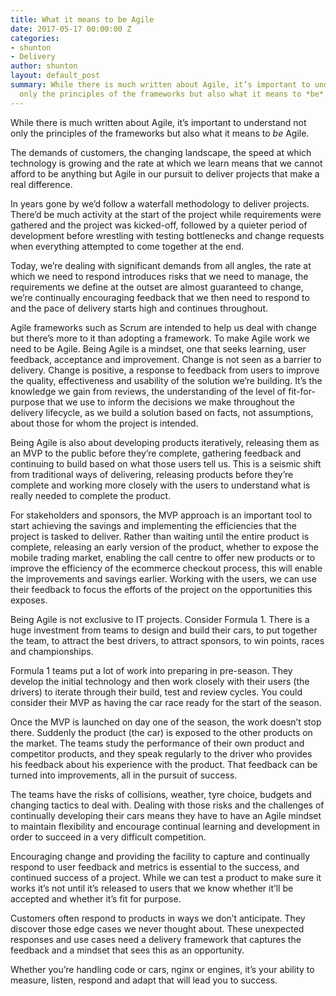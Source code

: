 ```yaml
---
title: What it means to be Agile
date: 2017-05-17 00:00:00 Z
categories:
- shunton
- Delivery
author: shunton
layout: default_post
summary: While there is much written about Agile, it’s important to understand not
  only the principles of the frameworks but also what it means to *be* Agile.
---
```


While there is much written about Agile, it’s important to understand not only the principles of the frameworks but also what it means to *be* Agile.

The demands of customers, the changing landscape, the speed at which technology is growing and the rate at which we learn means that we cannot afford to be anything but Agile in our pursuit to deliver projects that make a real difference.

In years gone by we’d follow a waterfall methodology to deliver projects. There’d be much activity at the start of the project while requirements were gathered and the project was kicked-off, followed by a quieter period of development before wrestling with testing bottlenecks and change requests when everything attempted to come together at the end.

Today, we’re dealing with significant demands from all angles, the rate at which we need to respond introduces risks that we need to manage, the requirements we define at the outset are almost guaranteed to change, we’re continually encouraging feedback that we then need to respond to and the pace of delivery starts high and continues throughout.

Agile frameworks such as Scrum are intended to help us deal with change but there’s more to it than adopting a framework. To make Agile work we need to be Agile. Being Agile is a mindset, one that seeks learning, user feedback, acceptance and improvement. Change is not seen as a barrier to delivery. Change is positive, a response to feedback from users to improve the quality, effectiveness and usability of the solution we’re building. It’s the knowledge we gain from reviews, the understanding of the level of fit-for-purpose that we use to inform the decisions we make throughout the delivery lifecycle, as we build a solution based on facts, not assumptions, about those for whom the project is intended.

Being Agile is also about developing products iteratively, releasing them as an MVP to the public before they’re complete, gathering feedback and continuing to build based on what those users tell us. This is a seismic shift from traditional ways of delivering, releasing products before they’re complete and working more closely with the users to understand what is really needed to complete the product.

For stakeholders and sponsors, the MVP approach is an important tool to start achieving the savings and implementing the efficiencies that the project is tasked to deliver. Rather than waiting until the entire product is complete, releasing an early version of the product, whether to expose the mobile trading market, enabling the call centre to offer new products or to improve the efficiency of the ecommerce checkout process, this will enable the improvements and savings earlier. Working with the users, we can use their feedback to focus the efforts of the project on the opportunities this exposes.

Being Agile is not exclusive to IT projects. Consider Formula 1. There is a huge investment from teams to design and build their cars, to put together the team, to attract the best drivers, to attract sponsors, to win points, races and championships.

Formula 1 teams put a lot of work into preparing in pre-season. They develop the initial technology and then work closely with their users (the drivers) to iterate through their build, test and review cycles. You could consider their MVP as having the car race ready for the start of the season.

Once the MVP is launched on day one of the season, the work doesn’t stop there. Suddenly the product (the car) is exposed to the other products on the market. The teams study the performance of their own product and competitor products, and they speak regularly to the driver who provides his feedback about his experience with the product. That feedback can be turned into improvements, all in the pursuit of success.

The teams have the risks of collisions, weather, tyre choice, budgets and changing tactics to deal with. Dealing with those risks and the challenges of continually developing their cars means they have to have an Agile mindset to maintain flexibility and encourage continual learning and development in order to succeed in a very difficult competition.

Encouraging change and providing the facility to capture and continually respond to user feedback and metrics is essential to the success, and continued success of a project. While we can test a product to make sure it works it’s not until it’s released to users that we know whether it’ll be accepted and whether it’s fit for purpose.

Customers often respond to products in ways we don’t anticipate. They discover those edge cases we never thought about. These unexpected responses and use cases need a delivery framework that captures the feedback and a mindset that sees this as an opportunity.

Whether you’re handling code or cars, nginx or engines, it’s your ability to measure, listen, respond and adapt that will lead you to success.
